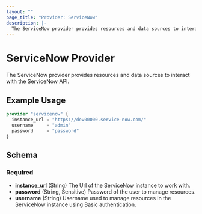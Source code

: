 ```yaml
---
layout: ""
page_title: "Provider: ServiceNow"
description: |-
  The ServiceNow provider provides resources and data sources to interact with the ServiceNow API.
---
```


# ServiceNow Provider

The ServiceNow provider provides resources and data sources to interact with the ServiceNow API.

## Example Usage

```terraform
provider "servicenow" {
  instance_url = "https://dev00000.service-now.com/"
  username     = "admin"
  password     = "password"
}
```

<!-- schema generated by tfplugindocs -->
## Schema

### Required

- **instance_url** (String) The Url of the ServiceNow instance to work with.
- **password** (String, Sensitive) Password of the user to manage resources.
- **username** (String) Username used to manage resources in the ServiceNow instance using Basic authentication.
